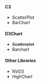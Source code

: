 

#### C3

- ScatterPlot
- BarChart

#### D3Chart

- ~~Scatterplot~~
- Barchart

#### Other Libraries

- NVD3
- HighChart



